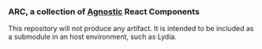 ### ARC, a collection of [Agnostic](http://en.wiktionary.org/wiki/agnostic) React Components

This repository will not produce any artifact. It is intended to be included
as a submodule in an host environment, such as Lydia.
